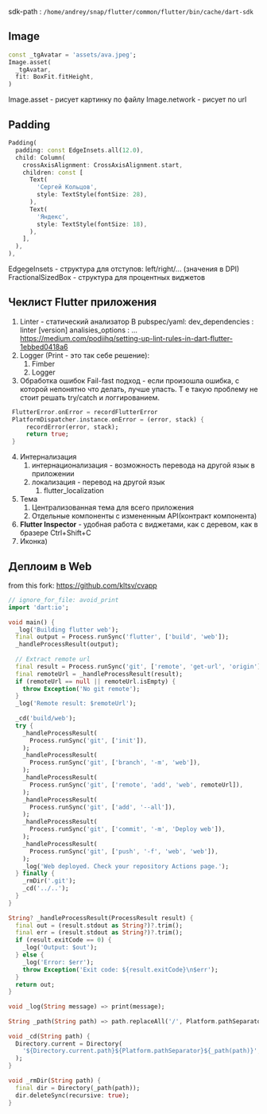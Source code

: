 sdk-path : `/home/andrey/snap/flutter/common/flutter/bin/cache/dart-sdk`
## Image
```dart
const _tgAvatar = 'assets/ava.jpeg';
Image.asset(  
  _tgAvatar,  
  fit: BoxFit.fitHeight,  
)
```
Image.asset - рисует картинку по файлу
Image.network - рисует по url

## Padding
```dart
Padding(  
  padding: const EdgeInsets.all(12.0),  
  child: Column(  
    crossAxisAlignment: CrossAxisAlignment.start,  
    children: const [  
      Text(  
        'Сергей Кольцов',  
        style: TextStyle(fontSize: 28),  
      ),  
      Text(  
        'Яндекс',  
        style: TextStyle(fontSize: 18),  
      ),  
    ],  
  ),  
),
```
EdgegeInsets - структура для отступов: left/right/... (значения в DPI)
FractionalSizedBox - структура для процентных виджетов

## Чеклист Flutter приложения
1) Linter - статический анализатор
В pubspec/yaml:
	   dev_dependencies : linter [version]
analisies_options : ...
https://medium.com/podiihq/setting-up-lint-rules-in-dart-flutter-1ebbed0418a6
2) Logger (Print - это так себе решение):
	1) Fimber
	2) Logger
3) Обработка ошибок
	Fail-fast подход -  если произошла ошибка, с которой непонятно что делать, лучше упасть. Т е такую проблему не стоит решать try/catch и логгированием.
```dart
 FlutterError.onError = recordFlutterError
 PlatformDispatcher.instance.onError = (error, stack) {
	 recordError(error, stack);
	 return true;
 } 
```
4) Интернализация
	1) интернационализация - возможность перевода на другой язык в приложении
	2) локализация - перевод на другой язык
		1) flutter_localization
5) Тема
	1) Централизованная тема для всего приложения
	2) Отдельные компоненты с измененным API(контракт компонента)
6) **Flutter Inspector** - удобная работа с виджетами, как с деревом, как в бразере Ctrl+Shift+C
7) Иконка)

## Деплоим в Web
from this fork: https://github.com/kltsv/cvapp
```dart
// ignore_for_file: avoid_print  
import 'dart:io';  
  
void main() {  
  _log('Building flutter web');  
  final output = Process.runSync('flutter', ['build', 'web']);  
  _handleProcessResult(output);  
  
  // Extract remote url  
  final result = Process.runSync('git', ['remote', 'get-url', 'origin']);  
  final remoteUrl = _handleProcessResult(result);  
  if (remoteUrl == null || remoteUrl.isEmpty) {  
    throw Exception('No git remote');  
  }  
  _log('Remote result: $remoteUrl');  
  
  _cd('build/web');  
  try {  
    _handleProcessResult(  
      Process.runSync('git', ['init']),  
    );  
    _handleProcessResult(  
      Process.runSync('git', ['branch', '-m', 'web']),  
    );  
    _handleProcessResult(  
      Process.runSync('git', ['remote', 'add', 'web', remoteUrl]),  
    );  
    _handleProcessResult(  
      Process.runSync('git', ['add', '--all']),  
    );  
    _handleProcessResult(  
      Process.runSync('git', ['commit', '-m', 'Deploy web']),  
    );  
    _handleProcessResult(  
      Process.runSync('git', ['push', '-f', 'web', 'web']),  
    );  
    _log('Web deployed. Check your repository Actions page.');  
  } finally {  
    _rmDir('.git');  
    _cd('../..');  
  }  
}  
  
String? _handleProcessResult(ProcessResult result) {  
  final out = (result.stdout as String?)?.trim();  
  final err = (result.stdout as String?)?.trim();  
  if (result.exitCode == 0) {  
    _log('Output: $out');  
  } else {  
    _log('Error: $err');  
    throw Exception('Exit code: ${result.exitCode}\n$err');  
  }  
  return out;  
}  
  
void _log(String message) => print(message);  
  
String _path(String path) => path.replaceAll('/', Platform.pathSeparator);  
  
void _cd(String path) {  
  Directory.current = Directory(  
    '${Directory.current.path}${Platform.pathSeparator}${_path(path)}',  
  );  
}  
  
void _rmDir(String path) {  
  final dir = Directory(_path(path));  
  dir.deleteSync(recursive: true);  
}
```

